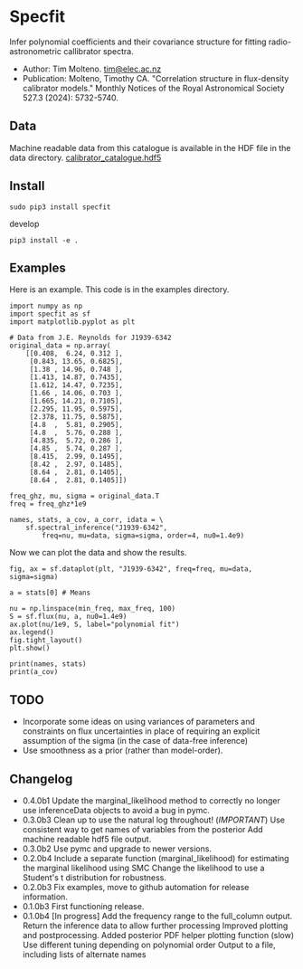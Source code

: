 # Specfit 

Infer polynomial coefficients and their covariance structure for fitting radio-astronometric callibrator spectra.

* Author: Tim Molteno. tim@elec.ac.nz
* Publication: Molteno, Timothy CA. "Correlation structure in flux-density calibrator models." Monthly Notices of the Royal Astronomical Society 527.3 (2024): 5732-5740.

## Data

Machine readable data from this catalogue is available in the HDF file in the data directory. [calibrator_catalogue.hdf5](data/calibrator_catalogue.hdf5)

## Install

    sudo pip3 install specfit

develop

    pip3 install -e .

## Examples

Here is an example. This code is in the examples directory.

    import numpy as np
    import specfit as sf
    import matplotlib.pyplot as plt

    # Data from J.E. Reynolds for J1939-6342
    original_data = np.array(
        [[0.408,  6.24, 0.312 ],
         [0.843, 13.65, 0.6825],
         [1.38 , 14.96, 0.748 ],
         [1.413, 14.87, 0.7435],
         [1.612, 14.47, 0.7235],
         [1.66 , 14.06, 0.703 ],
         [1.665, 14.21, 0.7105],
         [2.295, 11.95, 0.5975],
         [2.378, 11.75, 0.5875],
         [4.8  ,  5.81, 0.2905],
         [4.8  ,  5.76, 0.288 ],
         [4.835,  5.72, 0.286 ],
         [4.85 ,  5.74, 0.287 ],
         [8.415,  2.99, 0.1495],
         [8.42 ,  2.97, 0.1485],
         [8.64 ,  2.81, 0.1405],
         [8.64 ,  2.81, 0.1405]])

    freq_ghz, mu, sigma = original_data.T
    freq = freq_ghz*1e9

    names, stats, a_cov, a_corr, idata = \
        sf.spectral_inference("J1939-6342", 
            freq=nu, mu=data, sigma=sigma, order=4, nu0=1.4e9)

Now we can plot the data and show the results.

    fig, ax = sf.dataplot(plt, "J1939-6342", freq=freq, mu=data, sigma=sigma)

    a = stats[0] # Means

    nu = np.linspace(min_freq, max_freq, 100)
    S = sf.flux(nu, a, nu0=1.4e9)
    ax.plot(nu/1e9, S, label="polynomial fit")
    ax.legend()
    fig.tight_layout()
    plt.show()

    print(names, stats)
    print(a_cov)


## TODO

- Incorporate some ideas on using variances of parameters and constraints on flux uncertainties in place of requiring an explicit assumption of the sigma (in the case of data-free inference)
- Use smoothness as a prior (rather than model-order).

## Changelog

- 0.4.0b1 Update the marginal_likelihood method to correctly no longer use inferenceData objects to avoid a bug in pymc.
- 0.3.0b3 Clean up to use the natural log throughout! (*IMPORTANT*)
          Use consistent way to get names of variables from the posterior
          Add machine readable hdf5 file output.
- 0.3.0b2 Use pymc and upgrade to newer versions.
- 0.2.0b4 Include a separate function (marginal_likelihood) for estimating the marginal likelihood using SMC
          Change the likelihood to use a Student's t distribution for robustness.
- 0.2.0b3 Fix examples, move to github automation for release information.
- 0.1.0b3 First functioning release.
- 0.1.0b4 [In progress] Add the frequency range to the full_column output.
            Return the inference data to allow further processing
            Improved plotting and postprocessing.
            Added posterior PDF helper plotting function (slow)
            Use different tuning depending on polynomial order
            Output to a file, including lists of alternate names
